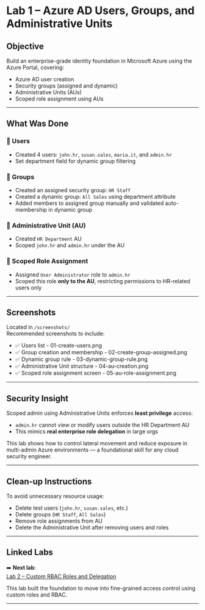 # Lab 1 – Azure AD Users, Groups, and Administrative Units

## Objective
Build an enterprise-grade identity foundation in Microsoft Azure using the Azure Portal, covering:
- Azure AD user creation
- Security groups (assigned and dynamic)
- Administrative Units (AUs)
- Scoped role assignment using AUs

---

## What Was Done

### 🔹 Users
- Created 4 users: `john.hr`, `susan.sales`, `maria.it`, and `admin.hr`
- Set department field for dynamic group filtering

### 🔹 Groups
- Created an assigned security group: `HR Staff`
- Created a dynamic group: `All Sales` using department attribute
- Added members to assigned group manually and validated auto-membership in dynamic group

### 🔹 Administrative Unit (AU)
- Created `HR Department` AU
- Scoped `john.hr` and `admin.hr` under the AU

### 🔹 Scoped Role Assignment
- Assigned `User Administrator` role to `admin.hr`
- Scoped this role **only to the AU**, restricting permissions to HR-related users only

---

## Screenshots
Located in `/screenshots/`  
Recommended screenshots to include:
- ✅ Users list                      -    01-create-users.png 
- ✅ Group creation and membership   -    02-create-group-assigned.png
- ✅ Dynamic group rule              -    03-dynamic-group-rule.png
- ✅ Administrative Unit structure   -    04-au-creation.png
- ✅ Scoped role assignment screen   -    05-au-role-assignment.png	

---

## Security Insight
Scoped admin using Administrative Units enforces **least privilege** access:
- `admin.hr` cannot view or modify users outside the HR Department AU
- This mimics **real enterprise role delegation** in large orgs

This lab shows how to control lateral movement and reduce exposure in multi-admin Azure environments — a foundational skill for any cloud security engineer.

---

## Clean-up Instructions
To avoid unnecessary resource usage:
- Delete test users (`john.hr`, `susan.sales`, etc.)
- Delete groups (`HR Staff`, `All Sales`)
- Remove role assignments from AU
- Delete the Administrative Unit after removing users and roles

---

## Linked Labs
➡️ **Next lab**:  
[Lab 2 – Custom RBAC Roles and Delegation](../Lab02-Custom-RBAC-Roles/README.md)

This lab built the foundation to move into fine-grained access control using custom roles and RBAC.

---